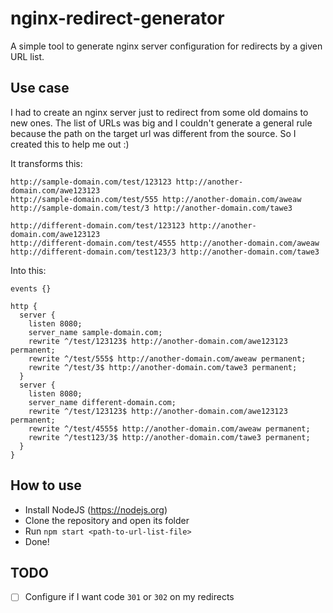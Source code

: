 # nginx-redirect-generator
A simple tool to generate nginx server configuration for redirects by a given URL list.

## Use case
I had to create an nginx server just to redirect from some old domains to new ones. The list of URLs was big and I couldn't generate a general rule because the path on the target url was different from the source. So I created this to help me out :)

It transforms this:

```
http://sample-domain.com/test/123123 http://another-domain.com/awe123123
http://sample-domain.com/test/555 http://another-domain.com/aweaw
http://sample-domain.com/test/3 http://another-domain.com/tawe3

http://different-domain.com/test/123123 http://another-domain.com/awe123123
http://different-domain.com/test/4555 http://another-domain.com/aweaw
http://different-domain.com/test123/3 http://another-domain.com/tawe3
```

Into this:

```nginx
events {}

http {
  server {
    listen 8080;
    server_name sample-domain.com;
    rewrite ^/test/123123$ http://another-domain.com/awe123123 permanent;
    rewrite ^/test/555$ http://another-domain.com/aweaw permanent;
    rewrite ^/test/3$ http://another-domain.com/tawe3 permanent;
  }
  server {
    listen 8080;
    server_name different-domain.com;
    rewrite ^/test/123123$ http://another-domain.com/awe123123 permanent;
    rewrite ^/test/4555$ http://another-domain.com/aweaw permanent;
    rewrite ^/test123/3$ http://another-domain.com/tawe3 permanent;
  }
}
```

## How to use
* Install NodeJS (https://nodejs.org)
* Clone the repository and open its folder
* Run `npm start <path-to-url-list-file>`
* Done!

## TODO
* [ ] Configure if I want code `301` or `302` on my redirects 
